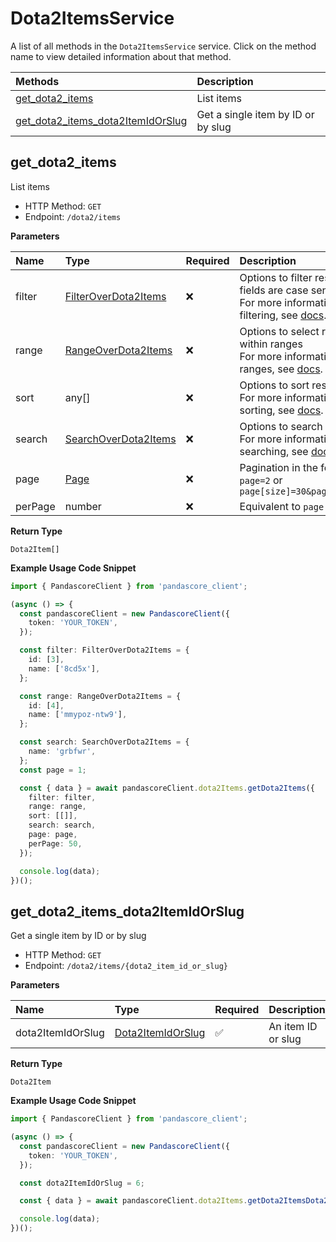 # Dota2ItemsService

A list of all methods in the `Dota2ItemsService` service. Click on the method name to view detailed information about that method.

| Methods                                                                 | Description                        |
| :---------------------------------------------------------------------- | :--------------------------------- |
| [get_dota2_items](#get_dota2_items)                                     | List items                         |
| [get_dota2_items_dota2ItemIdOrSlug](#get_dota2_items_dota2itemidorslug) | Get a single item by ID or by slug |

## get_dota2_items

List items

- HTTP Method: `GET`
- Endpoint: `/dota2/items`

**Parameters**

| Name    | Type                                                      | Required | Description                                                                                                                                         |
| :------ | :-------------------------------------------------------- | :------- | :-------------------------------------------------------------------------------------------------------------------------------------------------- |
| filter  | [FilterOverDota2Items](../models/FilterOverDota2Items.md) | ❌       | Options to filter results. String fields are case sensitive <br/>For more information on filtering, see [docs](/docs/filtering-and-sorting#filter). |
| range   | [RangeOverDota2Items](../models/RangeOverDota2Items.md)   | ❌       | Options to select results within ranges <br/>For more information on ranges, see [docs](/docs/filtering-and-sorting#range).                         |
| sort    | any[]                                                     | ❌       | Options to sort results <br/>For more information on sorting, see [docs](/docs/filtering-and-sorting#sort).                                         |
| search  | [SearchOverDota2Items](../models/SearchOverDota2Items.md) | ❌       | Options to search results <br/>For more information on searching, see [docs](/docs/filtering-and-sorting#search).                                   |
| page    | [Page](../models/Page.md)                                 | ❌       | Pagination in the form of `page=2` or `page[size]=30&page[number]=2`                                                                                |
| perPage | number                                                    | ❌       | Equivalent to `page[size]`                                                                                                                          |

**Return Type**

`Dota2Item[]`

**Example Usage Code Snippet**

```typescript
import { PandascoreClient } from 'pandascore_client';

(async () => {
  const pandascoreClient = new PandascoreClient({
    token: 'YOUR_TOKEN',
  });

  const filter: FilterOverDota2Items = {
    id: [3],
    name: ['8cd5x'],
  };

  const range: RangeOverDota2Items = {
    id: [4],
    name: ['mmypoz-ntw9'],
  };

  const search: SearchOverDota2Items = {
    name: 'grbfwr',
  };
  const page = 1;

  const { data } = await pandascoreClient.dota2Items.getDota2Items({
    filter: filter,
    range: range,
    sort: [[]],
    search: search,
    page: page,
    perPage: 50,
  });

  console.log(data);
})();
```

## get_dota2_items_dota2ItemIdOrSlug

Get a single item by ID or by slug

- HTTP Method: `GET`
- Endpoint: `/dota2/items/{dota2_item_id_or_slug}`

**Parameters**

| Name              | Type                                                | Required | Description        |
| :---------------- | :-------------------------------------------------- | :------- | :----------------- |
| dota2ItemIdOrSlug | [Dota2ItemIdOrSlug](../models/Dota2ItemIdOrSlug.md) | ✅       | An item ID or slug |

**Return Type**

`Dota2Item`

**Example Usage Code Snippet**

```typescript
import { PandascoreClient } from 'pandascore_client';

(async () => {
  const pandascoreClient = new PandascoreClient({
    token: 'YOUR_TOKEN',
  });

  const dota2ItemIdOrSlug = 6;

  const { data } = await pandascoreClient.dota2Items.getDota2ItemsDota2ItemIdOrSlug();

  console.log(data);
})();
```
